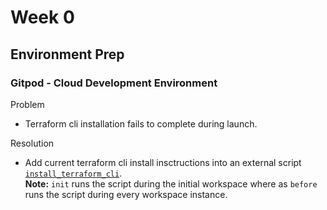 # Week 0

## Environment Prep
### Gitpod - Cloud Development Environment
Problem
- Terraform cli installation fails to complete during launch.

Resolution
- Add current terraform cli install insctructions into an external script [`install_terraform_cli`](/.bin/install_terraform_cli).   
**Note:** `init` runs the script during the initial workspace where as  `before` runs the script during every workspace instance.
